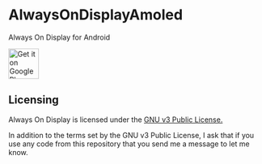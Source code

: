# AlwaysOnDisplayAmoled
Always On Display for Android

<a href="https://play.google.com/store/apps/details?id=com.tomer.alwayson">
    <img alt="Get it on Google Play"
        height="60"
        src="https://play.google.com/intl/en_us/badges/images/generic/en-play-badge.png" />
</a>

## Licensing

Always On Display is licensed under the [GNU v3 Public License.](license.txt)

In addition to the terms set by the GNU v3 Public License, I ask that if you use
any code from this repository that you send me a message to let me know.
